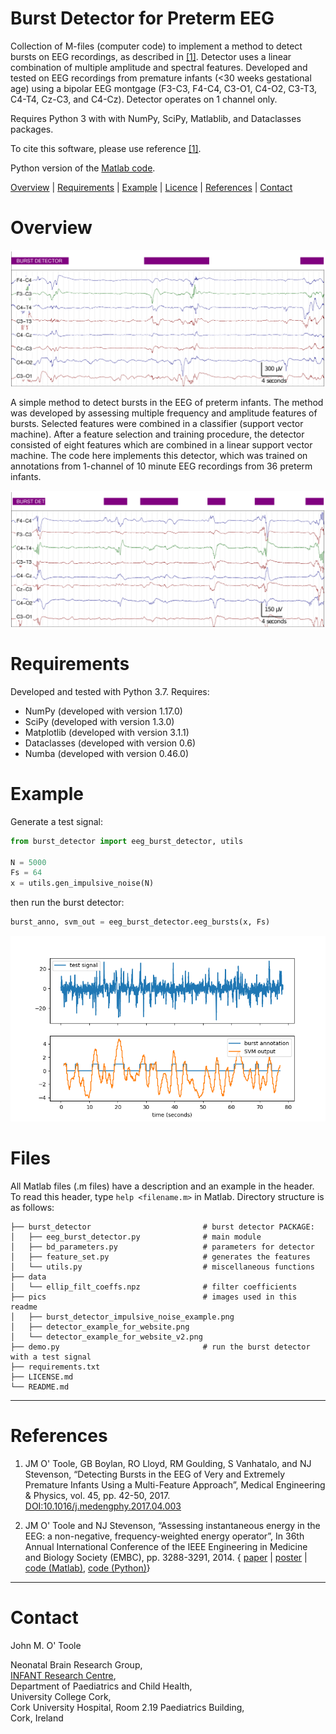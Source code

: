 Burst Detector for Preterm EEG
==============================

Collection of M-files (computer code) to implement a method to detect bursts on EEG
recordings, as described in [[1]](#references). Detector uses a linear combination of
multiple amplitude and spectral features.  Developed and tested on EEG recordings from
premature infants (<30 weeks gestational age) using a bipolar EEG montgage (F3-C3, F4-C4,
C3-O1, C4-O2, C3-T3, C4-T4, Cz-C3, and C4-Cz). Detector operates on 1 channel only.

Requires Python 3 with with NumPy, SciPy, Matlablib, and Dataclasses packages. 

To cite this software, please use reference [[1]](#references). 

Python version of the [Matlab code](https://github.com/otoolej/burst_detector).


[Overview](#Overview) | [Requirements](#Requirements) | [Example](#Example) |
[Licence](LICENCE.md) | [References](#References) | [Contact](#Contact)


# Overview

![Example of burst detector (purple annotation) on channel F3-C3](pics/detector_example_for_website.png)

A simple method to detect bursts in the EEG of preterm infants. The method was developed
by assessing multiple frequency and amplitude features of bursts. Selected features were combined in
a classifier (support vector machine). After a feature selection and training procedure,
the detector consisted of eight features which are combined in a linear support vector
machine. The code here implements this detector, which was trained on annotations from
1-channel of 10 minute EEG recordings from 36 preterm infants.

![Another example of burst detector on channel C4-T4](pics/detector_example_for_website_v2.png)


# Requirements
Developed and tested with Python 3.7. Requires:
+ NumPy (developed with version 1.17.0)
+ SciPy (developed with version 1.3.0)
+ Matplotlib (developed with version 3.1.1)
+ Dataclasses (developed with version 0.6)
+ Numba (developed with version 0.46.0)


# Example
Generate a test signal:
```python
from burst_detector import eeg_burst_detector, utils

N = 5000
Fs = 64
x = utils.gen_impulsive_noise(N)
```
then run the burst detector:
```python
burst_anno, svm_out = eeg_burst_detector.eeg_bursts(x, Fs)
```

![Burst detector for impulsive noise test signal](pics/burst_detector_imp_noise_eg.png)

# Files
All Matlab files (.m files) have a description and an example in the header. To read this
header, type `help <filename.m>` in Matlab.  Directory structure is as follows: 
```
├── burst_detector                         # burst detector PACKAGE:
│   ├── eeg_burst_detector.py              # main module
│   ├── bd_parameters.py                   # parameters for detector
│   ├── feature_set.py                     # generates the features
│   └── utils.py                           # miscellaneous functions
├── data
│   └── ellip_filt_coeffs.npz              # filter coefficients 
├── pics                                   # images used in this readme
│   ├── burst_detector_impulsive_noise_example.png
│   ├── detector_example_for_website.png
│   └── detector_example_for_website_v2.png
├── demo.py                                # run the burst detector with a test signal
├── requirements.txt
├── LICENSE.md
└── README.md
```


---

# References

1. JM O' Toole, GB Boylan, RO Lloyd, RM Goulding, S Vanhatalo, and NJ Stevenson,
“Detecting Bursts in the EEG of Very and Extremely Premature Infants Using a Multi-Feature
Approach”, Medical Engineering & Physics, vol. 45, pp. 42-50, 2017. 
[DOI:10.1016/j.medengphy.2017.04.003](https://doi.org/10.1016/j.medengphy.2017.04.003)


2. JM O' Toole and NJ Stevenson, “Assessing instantaneous energy in the EEG: a
non-negative, frequency-weighted energy operator”, In 36th Annual International Conference
of the IEEE Engineering in Medicine and Biology Society (EMBC), pp. 3288-3291, 2014. 
{ [paper](http://otoolej.github.io/pubs/PDFs/JMOToole_energy_EMBC14.pdf) |
  [poster](http://otoolej.github.io/pubs/PDFs/EMBC_poster_Aug2014_NLEO.pdf) |
  [code (Matlab)](https://github.com/otoolej/nonlinear-energy-operators/),
  [code (Python)](https://github.com/otoolej/envelope_derivative_operator)}


---

# Contact

John M. O' Toole

Neonatal Brain Research Group,  
[INFANT Research Centre](http://www.infantcentre.ie/),  
Department of Paediatrics and Child Health,  
University College Cork,  
Cork University Hospital, Room 2.19 Paediatrics Building,  
Cork, Ireland


